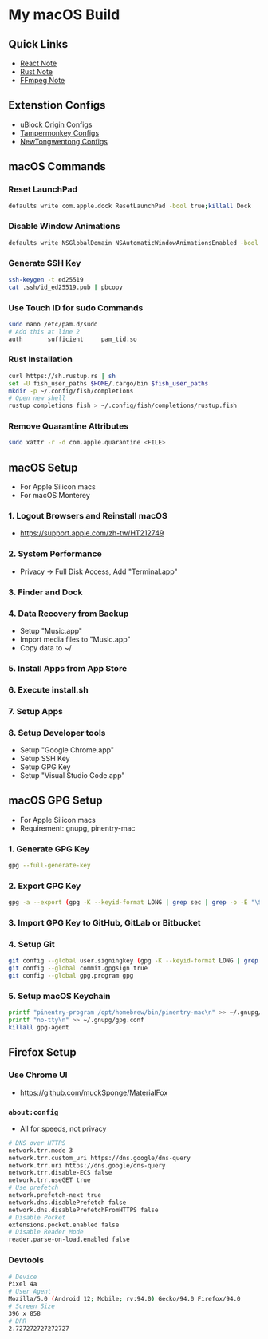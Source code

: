 # My macOS Build

## Quick Links

- [React Note](react/README.md)
- [Rust Note](rust/README.md)
- [FFmpeg Note](ffmpeg/README.md)

## Extenstion Configs

- [uBlock Origin Configs](https://raw.githubusercontent.com/Florencea/my-macos-build/main/configs/ublock-advanced.txt)
- [Tampermonkey Configs](https://github.com/Florencea/my-macos-build/raw/main/configs/tampermonkey-backup.txt)
- [NewTongwentong Configs](https://github.com/Florencea/my-macos-build/raw/main/configs/tongwentang-pref.json)

## macOS Commands

### Reset LaunchPad

```bash
defaults write com.apple.dock ResetLaunchPad -bool true;killall Dock
```

### Disable Window Animations

```bash
defaults write NSGlobalDomain NSAutomaticWindowAnimationsEnabled -bool NO
```

### Generate SSH Key

```bash
ssh-keygen -t ed25519
cat .ssh/id_ed25519.pub | pbcopy
```

### Use Touch ID for sudo Commands

```bash
sudo nano /etc/pam.d/sudo
# Add this at line 2
auth       sufficient     pam_tid.so
```

### Rust Installation

```bash
curl https://sh.rustup.rs | sh
set -U fish_user_paths $HOME/.cargo/bin $fish_user_paths
mkdir -p ~/.config/fish/completions
# Open new shell
rustup completions fish > ~/.config/fish/completions/rustup.fish
```

### Remove Quarantine Attributes

```bash
sudo xattr -r -d com.apple.quarantine <FILE>
```

## macOS Setup

- For Apple Silicon macs
- For macOS Monterey

### 1. Logout Browsers and Reinstall macOS

- <https://support.apple.com/zh-tw/HT212749>

### 2. System Performance

- Privacy -> Full Disk Access, Add "Terminal.app"

### 3. Finder and Dock

### 4. Data Recovery from Backup

- Setup "Music.app"
- Import media files to "Music.app"
- Copy data to ~/

### 5. Install Apps from App Store

### 6. Execute install.sh

### 7. Setup Apps

### 8. Setup Developer tools

- Setup "Google Chrome.app"
- Setup SSH Key
- Setup GPG Key
- Setup "Visual Studio Code.app"

## macOS GPG Setup

- For Apple Silicon macs
- Requirement: gnupg, pinentry-mac

### 1. Generate GPG Key

```bash
gpg --full-generate-key
```

### 2. Export GPG Key

```bash
gpg -a --export (gpg -K --keyid-format LONG | grep sec | grep -o -E "\S{16}\s") | pbcopy
```

### 3. Import GPG Key to GitHub, GitLab or Bitbucket

### 4. Setup Git

```bash
git config --global user.signingkey (gpg -K --keyid-format LONG | grep sec | grep -o -E "\S{16}\s")
git config --global commit.gpgsign true
git config --global gpg.program gpg
```

### 5. Setup macOS Keychain

```bash
printf "pinentry-program /opt/homebrew/bin/pinentry-mac\n" >> ~/.gnupg/gpg-agent.conf
printf "no-tty\n" >> ~/.gnupg/gpg.conf
killall gpg-agent
```

## Firefox Setup

### Use Chrome UI

- <https://github.com/muckSponge/MaterialFox>

### `about:config`

- All for speeds, not privacy

```bash
# DNS over HTTPS
network.trr.mode 3
network.trr.custom_uri https://dns.google/dns-query
network.trr.uri https://dns.google/dns-query
network.trr.disable-ECS false
network.trr.useGET true
# Use prefetch
network.prefetch-next true
network.dns.disablePrefetch false
network.dns.disablePrefetchFromHTTPS false
# Disable Pocket
extensions.pocket.enabled false
# Disable Reader Mode
reader.parse-on-load.enabled false
```

### Devtools

```bash
# Device
Pixel 4a
# User Agent
Mozilla/5.0 (Android 12; Mobile; rv:94.0) Gecko/94.0 Firefox/94.0
# Screen Size
396 x 858
# DPR
2.727272727272727
```
